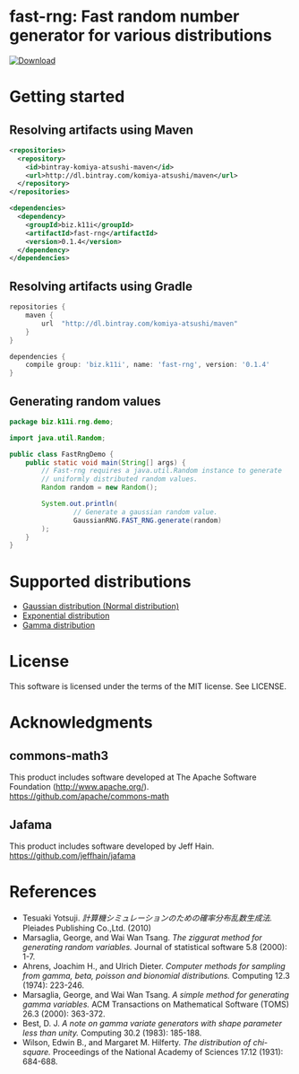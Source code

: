 # fast-rng: Fast random number generator for various distributions

[![Download](https://api.bintray.com/packages/komiya-atsushi/maven/fast-rng/images/download.svg) ](https://bintray.com/komiya-atsushi/maven/fast-rng/_latestVersion)

# Getting started

## Resolving artifacts using Maven

```xml
<repositories>
  <repository>
    <id>bintray-komiya-atsushi-maven</id>
    <url>http://dl.bintray.com/komiya-atsushi/maven</url>
  </repository>
</repositories>

<dependencies>
  <dependency>
    <groupId>biz.k11i</groupId>
    <artifactId>fast-rng</artifactId>
    <version>0.1.4</version>
  </dependency>
</dependencies>
```

## Resolving artifacts using Gradle

```groovy
repositories {
    maven {
        url  "http://dl.bintray.com/komiya-atsushi/maven" 
    }
}

dependencies {
    compile group: 'biz.k11i', name: 'fast-rng', version: '0.1.4'
}
```

## Generating random values

```java
package biz.k11i.rng.demo;

import java.util.Random;

public class FastRngDemo {
    public static void main(String[] args) {
        // Fast-rng requires a java.util.Random instance to generate
        // uniformly distributed random values.
        Random random = new Random();

        System.out.println(
                // Generate a gaussian random value.
                GaussianRNG.FAST_RNG.generate(random)
        );
    }
}
```


# Supported distributions

- [Gaussian distribution (Normal distribution)](https://en.wikipedia.org/wiki/Normal_distribution)
- [Exponential distribution](https://en.wikipedia.org/wiki/Exponential_distribution)
- [Gamma distribution](https://en.wikipedia.org/wiki/Gamma_distribution)


# License

This software is licensed under the terms of the MIT license. See LICENSE.


# Acknowledgments

## commons-math3

This product includes software developed at
The Apache Software Foundation (http://www.apache.org/).
https://github.com/apache/commons-math

## Jafama

This product includes software developed by Jeff Hain.
https://github.com/jeffhain/jafama


# References

- Tesuaki Yotsuji.
  *計算機シミュレーションのための確率分布乱数生成法.*
  Pleiades Publishing Co.,Ltd. (2010)
- Marsaglia, George, and Wai Wan Tsang.
  *The ziggurat method for generating random variables.*
  Journal of statistical software 5.8 (2000): 1-7.
- Ahrens, Joachim H., and Ulrich Dieter.
  *Computer methods for sampling from gamma, beta, poisson and bionomial distributions.*
  Computing 12.3 (1974): 223-246.
- Marsaglia, George, and Wai Wan Tsang.
  *A simple method for generating gamma variables.*
  ACM Transactions on Mathematical Software (TOMS) 26.3 (2000): 363-372.
- Best, D. J.
  *A note on gamma variate generators with shape parameter less than unity.*
  Computing 30.2 (1983): 185-188.
- Wilson, Edwin B., and Margaret M. Hilferty.
  *The distribution of chi-square.*
  Proceedings of the National Academy of Sciences 17.12 (1931): 684-688.
